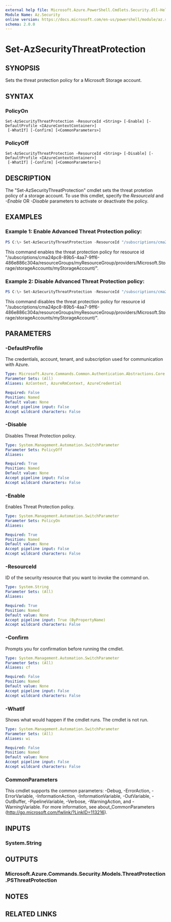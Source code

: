 ```yaml
---
external help file: Microsoft.Azure.PowerShell.Cmdlets.Security.dll-Help.xml
Module Name: Az.Security
online version: https://docs.microsoft.com/en-us/powershell/module/az.security/set-azsecuritythreatprotection
schema: 2.0.0
---
```


# Set-AzSecurityThreatProtection

## SYNOPSIS
Sets the threat protection policy for a Microsoft Storage account.

## SYNTAX

### PolicyOn
```
Set-AzSecurityThreatProtection -ResourceId <String> [-Enable] [-DefaultProfile <IAzureContextContainer>]
 [-WhatIf] [-Confirm] [<CommonParameters>]
```

### PolicyOff
```
Set-AzSecurityThreatProtection -ResourceId <String> [-Disable] [-DefaultProfile <IAzureContextContainer>]
 [-WhatIf] [-Confirm] [<CommonParameters>]
```

## DESCRIPTION
The "Set-AzSecurityThreatProtection" cmdlet sets the threat protetion policy of a storage account.
To use this cmdlet, specify the *ResourceId* and *-Enable* OR *-Disable* parameters to activate or deactivate the policy.


## EXAMPLES

### Example 1:  Enable Advanced Threat Protection policy:
```powershell
PS C:\> Set-AzSecurityThreatProtection -ResourceId "/subscriptions/cma24pc8-89b5-4aa7-9ff6-486e886c304a/resourceGroups/myResourceGroup/providers/Microsoft.Storage/storageAccounts/myStorageAccount/" -Enable
```

This command enables the threat protection policy for resource id "/subscriptions/cma24pc8-89b5-4aa7-9ff6-486e886c304a/resourceGroups/myResourceGroup/providers/Microsoft.Storage/storageAccounts/myStorageAccount/".
### Example 2:  Disable Advanced Threat Protection policy:
```powershell
PS C:\> Set-AzSecurityThreatProtection -ResourceId "/subscriptions/cma24pc8-89b5-4aa7-9ff6-486e886c304a/resourceGroups/myResourceGroup/providers/Microsoft.Storage/storageAccounts/myStorageAccount/" -Disable
```

This command disables the threat protection policy for resource id "/subscriptions/cma24pc8-89b5-4aa7-9ff6-486e886c304a/resourceGroups/myResourceGroup/providers/Microsoft.Storage/storageAccounts/myStorageAccount/".
## PARAMETERS

### -DefaultProfile
The credentials, account, tenant, and subscription used for communication with Azure.

```yaml
Type: Microsoft.Azure.Commands.Common.Authentication.Abstractions.Core.IAzureContextContainer
Parameter Sets: (All)
Aliases: AzContext, AzureRmContext, AzureCredential

Required: False
Position: Named
Default value: None
Accept pipeline input: False
Accept wildcard characters: False
```

### -Disable
Disables Threat Protection policy.

```yaml
Type: System.Management.Automation.SwitchParameter
Parameter Sets: PolicyOff
Aliases:

Required: True
Position: Named
Default value: None
Accept pipeline input: False
Accept wildcard characters: False
```

### -Enable
Enables Threat Protection policy.

```yaml
Type: System.Management.Automation.SwitchParameter
Parameter Sets: PolicyOn
Aliases:

Required: True
Position: Named
Default value: None
Accept pipeline input: False
Accept wildcard characters: False
```

### -ResourceId
ID of the security resource that you want to invoke the command on.

```yaml
Type: System.String
Parameter Sets: (All)
Aliases:

Required: True
Position: Named
Default value: None
Accept pipeline input: True (ByPropertyName)
Accept wildcard characters: False
```

### -Confirm
Prompts you for confirmation before running the cmdlet.

```yaml
Type: System.Management.Automation.SwitchParameter
Parameter Sets: (All)
Aliases: cf

Required: False
Position: Named
Default value: None
Accept pipeline input: False
Accept wildcard characters: False
```

### -WhatIf
Shows what would happen if the cmdlet runs.
The cmdlet is not run.

```yaml
Type: System.Management.Automation.SwitchParameter
Parameter Sets: (All)
Aliases: wi

Required: False
Position: Named
Default value: None
Accept pipeline input: False
Accept wildcard characters: False
```

### CommonParameters
This cmdlet supports the common parameters: -Debug, -ErrorAction, -ErrorVariable, -InformationAction, -InformationVariable, -OutVariable, -OutBuffer, -PipelineVariable, -Verbose, -WarningAction, and -WarningVariable. For more information, see about_CommonParameters (http://go.microsoft.com/fwlink/?LinkID=113216).

## INPUTS

### System.String

## OUTPUTS

### Microsoft.Azure.Commands.Security.Models.ThreatProtection.PSThreatProtection

## NOTES

## RELATED LINKS
